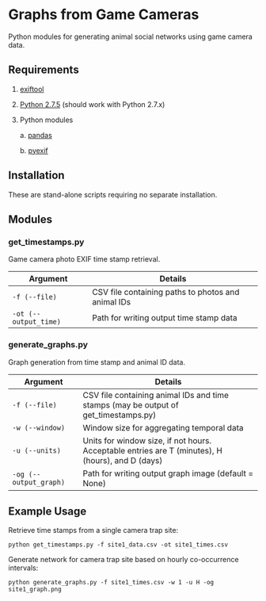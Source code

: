 # Graphs from Game Cameras

Python modules for generating animal social networks using game camera data.

## Requirements

1. [exiftool](http://www.sno.phy.queensu.ca/~phil/exiftool/)
2. [Python 2.7.5](https://www.python.org/download/releases/2.7.5/) (should work with Python 2.7.x)
3. Python modules

	a. [pandas](http://pandas.pydata.org/)
	
	b. [pyexif](https://smarnach.github.io/pyexiftool/)

## Installation

These are stand-alone scripts requiring no separate installation.

## Modules

### get_timestamps.py

Game camera photo EXIF time stamp retrieval.

| Argument | Details |
|---|---|
|`-f (--file)` | CSV file containing paths to photos and animal IDs |
|`-ot (--output_time)` | Path for writing output time stamp data |

### generate_graphs.py

Graph generation from time stamp and animal ID data.

| Argument | Details |
|---|---|
|`-f (--file)` | CSV file containing animal IDs and time stamps (may be output of get_timestamps.py) |
|`-w (--window)` | Window size for aggregating temporal data |
|`-u (--units)` | Units for window size, if not hours. Acceptable entries are T (minutes), H (hours), and D (days) |
|`-og (--output_graph)` | Path for writing output graph image (default = None) |

## Example Usage

Retrieve time stamps from a single camera trap site:

	python get_timestamps.py -f site1_data.csv -ot site1_times.csv

Generate network for camera trap site based on hourly co-occurrence intervals:

	python generate_graphs.py -f site1_times.csv -w 1 -u H -og site1_graph.png
